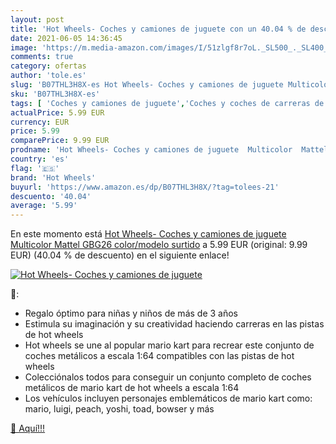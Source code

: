 ```yaml
---
layout: post
title: 'Hot Wheels- Coches y camiones de juguete con un 40.04 % de descuento'
date: 2021-06-05 14:36:45
image: 'https://m.media-amazon.com/images/I/51zlgf8r7oL._SL500_._SL400_.jpg'
comments: true
category: ofertas
author: 'tole.es'
slug: 'B07THL3H8X-es Hot Wheels- Coches y camiones de juguete Multicolor Mattel...'
sku: 'B07THL3H8X-es'
tags: [ 'Coches y camiones de juguete','Coches y coches de carreras de juguete para niños','Juguetes','Juguetes y juegos','Vehículos de juguete para niños','hot wheels','mattel', ]
actualPrice: 5.99 EUR
currency: EUR
price: 5.99
comparePrice: 9.99 EUR
prodname: 'Hot Wheels- Coches y camiones de juguete  Multicolor  Mattel GBG26    color/modelo surtido'
country: 'es'
flag: '🇪🇸'
brand: 'Hot Wheels'
buyurl: 'https://www.amazon.es/dp/B07THL3H8X/?tag=tolees-21'
descuento: '40.04'
average: '5.99'
---
```


En este momento está [Hot Wheels- Coches y camiones de juguete  Multicolor  Mattel GBG26    color/modelo surtido](https://www.amazon.es/dp/B07THL3H8X/?tag=tolees-21) a 5.99 EUR (original: 9.99 EUR) (40.04 %  de descuento) en el siguiente enlace!

[![Hot Wheels- Coches y camiones de juguete](https://m.media-amazon.com/images/I/51zlgf8r7oL._SL500_._SL400_.jpg)](https://www.amazon.es/dp/B07THL3H8X/?tag=tolees-21)

🔎:

- Regalo óptimo para niñas y niños de más de 3 años
- Estimula su imaginación y su creatividad haciendo carreras en las pistas de hot wheels
- Hot wheels se une al popular mario kart para recrear este conjunto de coches metálicos a escala 1:64 compatibles con las pistas de hot wheels
- Colecciónalos todos para conseguir un conjunto completo de coches metálicos de mario kart de hot wheels a escala 1:64
- Los vehículos incluyen personajes emblemáticos de mario kart como: mario, luigi, peach, yoshi, toad, bowser y más

[🛒 Aquí!!!](https://www.amazon.es/dp/B07THL3H8X/?tag=tolees-21)
